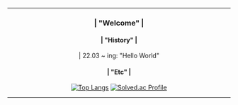 <div align = center>

---
### | "Welcome" |
  
  

  
#### | "History" |
<div> | 22.03 ~ ing: "Hello World" </div>
  
 
  
#### | "Etc" |
[![Top Langs](https://github-readme-stats.vercel.app/api/top-langs/?username=momomomoon&layout=compact)](https://github.com/anuraghazra/github-readme-stats) [![Solved.ac Profile](http://mazassumnida.wtf/api/v2/generate_badge?boj=ansdj1908)](https://solved.ac/ansdj1908/)


---
</div>
